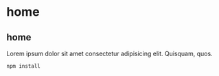 # home

## home

Lorem ipsum dolor sit amet consectetur adipisicing elit. Quisquam, quos.

```
npm install
```
